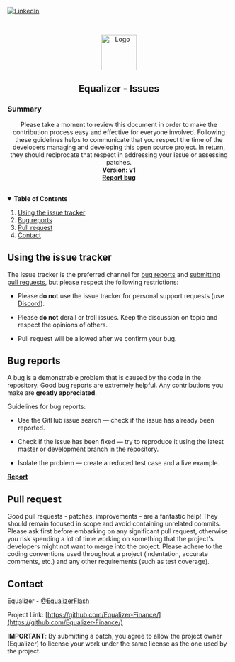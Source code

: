 <!-- PROJECT SHIELDS -->

[![LinkedIn][linkedin-shield]][linkedin-url]

<!-- PROJECT LOGO -->
<br />
<p align="center">
  <a href="https://github.com/Equalizer-Finance">
    <img src="https://avatars.githubusercontent.com/u/81406956?s=200&v=4" alt="Logo" width="80" height="80">
  </a>

<h2 align="center">Equalizer - Issues</h2>

<!-- PROJECT Summary -->
### Summary
  <p align="center">
    Please take a moment to review this document in order to make the contribution process easy and effective for everyone involved.
Following these guidelines helps to communicate that you respect the time of the developers managing and developing this open source project. In return, they should reciprocate that respect in addressing your issue or assessing patches.
       <br />
    <strong>Version: v1</strong><br />
    <a href="https://bugs.equalizer.finance"><strong>Report bug</strong></a>
    <br />
    <br />
  </p>
</p>

<!-- TABLE OF CONTENTS -->
<details open="open">
  <summary><strong>Table of Contents</strong></summary>
  <ol>
    <li>
      <a href="#using-the-issue-tracker">Using the issue tracker</a>
    </li>
    <li>
      <a href="#bug-reports">Bug reports</a>
    </li>
    <li><a href="#pull-request">Pull request</a></li>
    <li><a href="#contact">Contact</a></li>
  </ol>
</details>


<!-- GETTING STARTED -->
## Using the issue tracker

The issue tracker is the preferred channel for [bug reports](#bug-reports) and [submitting pull
requests](#pull-request), but please respect the following restrictions:

* Please **do not** use the issue tracker for personal support requests (use [Discord](https://discord.equalizer.finance)).

* Please **do not** derail or troll issues. Keep the discussion on topic and respect the opinions of others.

* Pull request will be allowed after we confirm your bug.  

<!-- Bug reports -->
## Bug reports

A bug is a demonstrable problem that is caused by the code in the repository. Good bug reports are extremely helpful. Any contributions you make are **greatly appreciated**.

Guidelines for bug reports:

   * Use the GitHub issue search — check if the issue has already been reported.

   * Check if the issue has been fixed — try to reproduce it using the latest master or development branch in the repository.

   * Isolate the problem — create a reduced test case and a live example.
    
   <a href="https://bugs.equalizer.finance"><strong>Report</strong></a>
  

<!-- Pull request -->
## Pull request

Good pull requests - patches, improvements - are a fantastic help! They should remain focused in scope and avoid containing unrelated commits.
Please ask first before embarking on any significant pull request, otherwise you risk spending a lot of time working on something that the project's developers might not want to merge into the project.
Please adhere to the coding conventions used throughout a project (indentation, accurate comments, etc.) and any other requirements (such as test coverage).

<!-- CONTACT -->
## Contact

Equalizer - [@EqualizerFlash](https://twitter.com/EqualizerFlash)

Project Link: [https://github.com/Equalizer-Finance/](https://github.com/Equalizer-Finance/)


**IMPORTANT**: By submitting a patch, you agree to allow the project owner (Equalizer) to
license your work under the same license as the one used by the project.

[linkedin-shield]: https://img.shields.io/badge/-LinkedIn-black.svg?style=for-the-badge&logo=linkedin&colorB=555
[linkedin-url]: https://www.linkedin.com/company/equalizerflash
